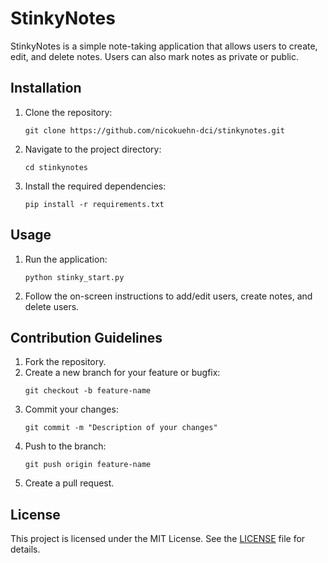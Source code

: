 # StinkyNotes

StinkyNotes is a simple note-taking application that allows users to create, edit, and delete notes. Users can also mark notes as private or public.

## Installation

1. Clone the repository:
   ```
   git clone https://github.com/nicokuehn-dci/stinkynotes.git
   ```
2. Navigate to the project directory:
   ```
   cd stinkynotes
   ```
3. Install the required dependencies:
   ```
   pip install -r requirements.txt
   ```

## Usage

1. Run the application:
   ```
   python stinky_start.py
   ```
2. Follow the on-screen instructions to add/edit users, create notes, and delete users.

## Contribution Guidelines

1. Fork the repository.
2. Create a new branch for your feature or bugfix:
   ```
   git checkout -b feature-name
   ```
3. Commit your changes:
   ```
   git commit -m "Description of your changes"
   ```
4. Push to the branch:
   ```
   git push origin feature-name
   ```
5. Create a pull request.

## License

This project is licensed under the MIT License. See the [LICENSE](LICENSE) file for details.
